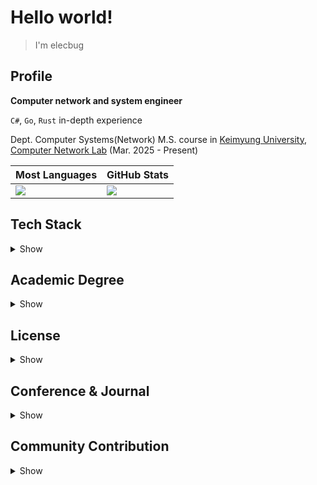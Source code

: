 # Hello world!

> I'm elecbug

## Profile

**Computer network and system engineer**

`C#`, `Go`, `Rust` in-depth experience

Dept. Computer Systems(Network) M.S. course in [Keimyung University](https://www.kmu.ac.kr), [Computer Network Lab](https://sites.google.com/site/computernetworklab/) (Mar. 2025 - Present)

|Most Languages|GitHub Stats|
|--------------|------------|
|![](https://github-readme-stats.vercel.app/api/top-langs/?username=elecbug&layout=compact&langs_count=8&theme=dark)|![](https://github-readme-stats.vercel.app/api?username=elecbug&count_private=true&show_icons=true&rank_icon=github&theme=dark&include_all_commits=true)|

## Tech Stack

<details>
<summary>Show</summary>

### 1. Programming Languages

- C#
- Go
- Python
- C/C++
- Rust
- Java

### 2. Application Development

- WinForm / WPF / MAUI (C#)
- MS Office Interop (C#)

### 3. Networking

- General OSI-7 knowledge
- Network security
- P2P
- Blockchain
- [libp2p](https://libp2p.io) application
  - Kademlia
  - GossipSub

### 4. Data Analysis & AI

- Data analysis libs
  - scipy / numpy / pyplot / networkx
- Introductory AI skills

### 5. DevOps & Infrastructure

- Basic Linux skills
- Scripting
  - Shell script
  - Makefile
- Docker
  - Containerization
  - Custom images
  - Swarm clustering
- DB
  - MySQL

</details>

## Academic Degree

<details>
<summary>Show</summary>

- M.S. (진행 중) 컴퓨터공학 - 컴퓨터시스템전공 (Network), 계명대학교, Present.
- B.S. 컴퓨터공학전공, 계명대학교, Feb. 2025.

</details>

## License

<details>
<summary>Show</summary>

- 정보처리기사, 한국산업인력공단(HRDK), Sep. 12, 2025
- 정보·컴퓨터 교원 자격증 2급, 대한민국 교육부, Feb. 18, 2025.
- 승강기기능사, 한국산업인력공단(HRDK), Jun. 21, 2019.
- 전기기능사, 한국산업인력공단(HRDK), Dec. 12, 2018.

</details>

## Conference & Journal

<details>
<summary>Show</summary>

- **이성욱**, 주홍택, **"K-P2PLab: P2P 네트워크 토폴로지 분석을 위한 테스트베드 및 분석 플랫폼 개발,"** *KNOM Review,* Vol. 27, No. 2, Dec. 2024, pp. 40-48, [doi:10.22670/knom.2024.27.2.40](https://doi.org/10.22670/knom.2024.27.2.40).
- **이성욱**, 김형엽, 김승민, 주홍택, **"GossipSub Protocol 기반 P2P 네트워크에서 통신 지연시간이 브로드캐스트 효율성에 미치는 영향분석,"** *2025 통신망운용관리 학술대회,* Daejeon, Korea, Apr. 2025, pp. 12-16, [Link](http://dpnm.postech.ac.kr/papers/KNOM/25/KNOM2025_proceedings.pdf).
- **S. Lee**, H. Kim, S. Kim and H. Ju, **"An Analysis of the Impact of Network Delay and Churn on Broadcast Efficiency in GossipSub-based P2P Networks,"** *2025 25th Asia-Pacific Network Operations and Management Symposium (APNOMS),* Kaohsiung, Taiwan, Sep. 2025, pp. 1-4, [doi: 10.23919/APNOMS67058.2025.11181302](https://doi.org/10.23919/APNOMS67058.2025.11181302).
- **S. Lee**, H. Kim, S. Kim and H. Ju, **"K-P2PLab: A Scalable Docker Swarm-Based Testbed for Peer-to-Peer Topology Analysis,"** *2025 25th Asia-Pacific Network Operations and Management Symposium (APNOMS),* Kaohsiung, Taiwan, Sep. 2025, pp. 1-4, [doi: 10.23919/APNOMS67058.2025.11181317](https://doi.org/10.23919/APNOMS67058.2025.11181317).

</details>

## Community Contribution

<details>
<summary>Show</summary>

- **Docker Korea Translation Project**
  - Maintainer of [Docker Korea](https://github.com/docker-ko/docker-ko.github.io), translating Docker official documentation into Korean to support local developers
- **KMU Developer Group Save**
  - Maintainer of [KMU Developer Group Save](https://github.com/kmu-save), online study group for development at Keimyung University

</details>

<!--
## Award

<details>
<summary>Show</summary>

- 창의 IT 경진대회, 프로그램 해커톤 - 우수상, 계명대학교, Oct. 22, 2022.
- 국가우수장학금(이공계), 과학기술정보통신부, Oct. 31, 2023
- 인공지능 소프트웨어 경진대회, AI 프로그램 - 대상, 계명대학교, Sep. 09, 2024
- 창립 125주년 기념 대학생 에세이 대회, 자연공학분야 - 우수상, 계명대학교, Dec. 06, 2024.

</details>
-->
